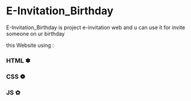 # E-Invitation_Birthday

E-Invitation_Birthday is project e-invitation web and u can use it for invite someone on ur birthday

this Website using : 

### HTML ✽
### CSS ❁
### JS ✿
